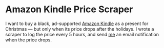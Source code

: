 # Amazon Kindle Price Scraper

I want to buy a black, ad-supported [Amazon Kindle](https://www.amazon.com/Kindle-Now-with-Built-in-Front-Light/dp/B07978J597/) as a present for Christmas — but only when its price drops after the holidays. I wrote a scraper to log the price every 5 hours, and send [me](https://twitter.com/aadittambe) an email notification when the price drops.